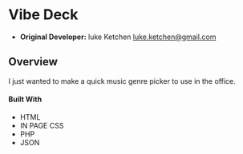 # Vibe Deck
- __Original Developer:__ luke Ketchen <luke.ketchen@gmail.com>

## Overview
I just wanted to make a quick music genre picker to use in the office.


#### Built With
- HTML
- IN PAGE CSS
- PHP
- JSON
